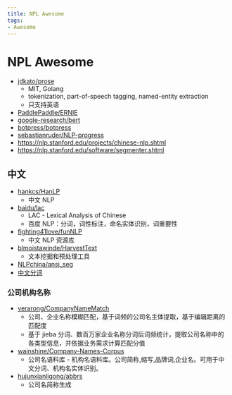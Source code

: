 ```yaml
---
title: NPL Awesome
tags:
- Awesome
---
```


# NPL Awesome

- [jdkato/prose](https://github.com/jdkato/prose)
  - MIT, Golang
  - tokenization, part-of-speech tagging, named-entity extraction
  - 只支持英语
- [PaddlePaddle/ERNIE](https://github.com/PaddlePaddle/ERNIE)
- [google-research/bert](https://github.com/google-research/bert)
- [botpress/botpress](https://github.com/botpress/botpress)
- [sebastianruder/NLP-progress](https://github.com/sebastianruder/NLP-progress)
- https://nlp.stanford.edu/projects/chinese-nlp.shtml
- https://nlp.stanford.edu/software/segmenter.shtml

## 中文

- [hankcs/HanLP](https://github.com/hankcs/HanLP)
  - 中文 NLP
- [baidu/lac](https://github.com/baidu/lac)
  - LAC - Lexical Analysis of Chinese
  - 百度 NLP：分词，词性标注，命名实体识别，词重要性
- [fighting41love/funNLP](https://github.com/fighting41love/funNLP)
  - 中文 NLP 资源库
- [blmoistawinde/HarvestText](https://github.com/blmoistawinde/HarvestText)
  - 文本挖掘和预处理工具
- [NLPchina/ansj_seg](https://github.com/NLPchina/ansj_seg)
- [中文分词](http://www.hankcs.com/nlp/segment/)

### 公司机构名称

- [verarong/CompanyNameMatch](https://github.com/verarong/CompanyNameMatch)
  - 公司、企业名称模糊匹配，基于词频的公司名主体提取，基于编辑距离的匹配度
  - 基于 jieba 分词、数百万家企业名称分词后词频统计，提取公司名称中的各类型信息，并依据业务需求计算匹配分值
- [wainshine/Company-Names-Corpus](https://github.com/wainshine/Company-Names-Corpus)
  - 公司名语料库 - 机构名语料库。公司简称,缩写,品牌词,企业名。可用于中文分词、机构名实体识别。
- [hujunxianligong/abbrs](https://github.com/hujunxianligong/abbrs)
  - 公司名简称生成
